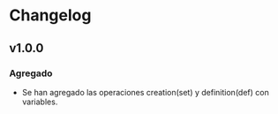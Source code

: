 # Changelog

## v1.0.0

### Agregado
- Se han agregado las operaciones creation(set) y definition(def) con variables.